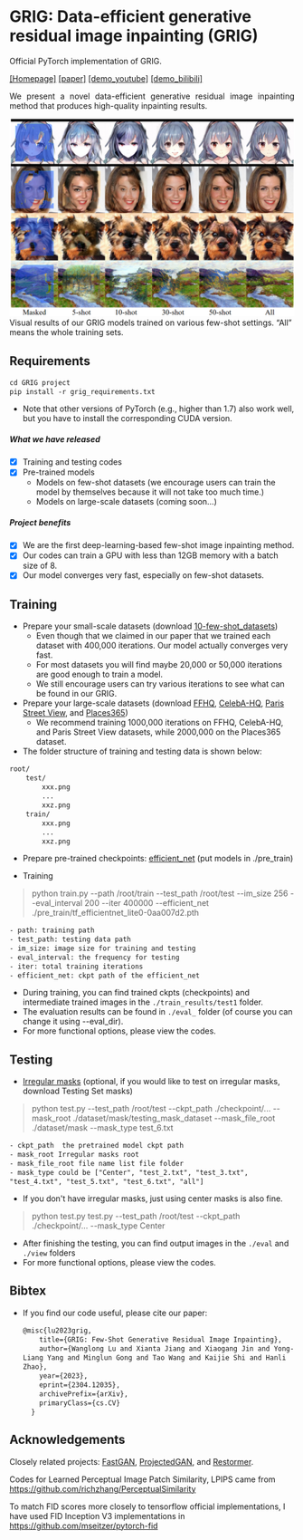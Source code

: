 # GRIG: Data-efficient generative residual image inpainting (GRIG)
Official PyTorch implementation of GRIG.

[[Homepage]](https://longlongaaago.github.io/GRIG_few_shot_inpainting/)
[[paper]](https://arxiv.org/abs/2304.12035)
[[demo_youtube]](https://www.youtube.com/watch?v=czB3VAwhB0o)
[[demo_bilibili]](https://player.bilibili.com/player.html?aid=358757940&bvid=BV13X4y1n7T8&cid=1206882830&p=1)

<div style="text-align: justify"> We present a novel data-efficient generative residual image inpainting method that produces high-quality inpainting results. </div>

![Performance](./imgs/teaser.png)
Visual results of our GRIG models trained on various few-shot settings. “All” means the whole training sets.


## Requirements 
```
cd GRIG project
pip install -r grig_requirements.txt
```
- Note that other versions of PyTorch (e.g., higher than 1.7) also work well, but you have to install the corresponding CUDA version. 

##### What we have released
- [x] Training and testing codes
- [x] Pre-trained models 
  - Models on few-shot datasets (we encourage users can train the model by themselves because it will not take too much time.)
  - Models on large-scale datasets (coming soon...)  

##### Project benefits
- [x] We are the first deep-learning-based few-shot image inpainting method.
- [x] Our codes can train a GPU with less than 12GB memory with a batch size of 8.
- [x] Our model converges very fast, especially on few-shot datasets.

## Training
- Prepare your small-scale datasets (download [10-few-shot_datasets](https://drive.google.com/file/d/1fb7xRzGL5YMieZl-y7Qr5qs3MU9tfIuk/view?usp=drive_link))
  - Even though that we claimed in our paper that we trained each dataset with 400,000 iterations. Our model actually converges very fast.
  - For most datasets you will find maybe 20,000 or 50,000 iterations are good enough to train a model.
  - We still encourage users can try various iterations to see what can be found in our GRIG.
- Prepare your large-scale datasets (download [FFHQ](https://github.com/NVlabs/ffhq-dataset), [CelebA-HQ](https://github.com/tkarras/progressive_growing_of_gans), [Paris Street View](https://github.com/pathak22/context-encoder/issues/24), and [Places365](https://paperswithcode.com/dataset/places365))
  - We recommend training 1000,000 iterations on FFHQ, CelebA-HQ, and Paris Street View datasets, while 2000,000 on the Places365 dataset.
- The folder structure of training and testing data is shown below:  
```
root/
    test/
        xxx.png
        ...
        xxz.png
    train/
        xxx.png
        ...
        xxz.png
```
- Prepare pre-trained checkpoints:
[efficient_net](https://drive.google.com/file/d/1dCPhCci3mh9MQ4it2NtQ44Lu-XeuSmDG/view?usp=sharing) (put models in ./pre_train)


- Training
> python train.py --path /root/train --test_path /root/test
--im_size 256 --eval_interval 200 --iter 400000 --efficient_net ./pre_train/tf_efficientnet_lite0-0aa007d2.pth

```
- path: training path
- test_path: testing data path
- im_size: image size for training and testing
- eval_interval: the frequency for testing 
- iter: total training iterations
- efficient_net: ckpt path of the efficient_net
```
- During training, you can find trained ckpts (checkpoints) and intermediate trained images in  the ```./train_results/test1``` folder.
- The evaluation results can be found in ```./eval_``` folder (of course you can change it using --eval_dir).
- For more functional options, please view the codes.



## Testing 
- [Irregular masks](https://nv-adlr.github.io/publication/partialconv-inpainting) (optional, if you would like to test on irregular masks, download Testing Set masks)
> python test.py --test_path /root/test  --ckpt_path ./checkpoint/...
--mask_root ./dataset/mask/testing_mask_dataset
--mask_file_root ./dataset/mask
--mask_type test_6.txt

```
- ckpt_path  the pretrained model ckpt path
- mask_root Irregular masks root
- mask_file_root file name list file folder
- mask_type could be ["Center", "test_2.txt", "test_3.txt", "test_4.txt", "test_5.txt", "test_6.txt", "all"]
```
- If you don't have irregular masks, just using center masks is also fine.
> python test.py test.py --test_path /root/test  --ckpt_path ./checkpoint/...
--mask_type Center

- After finishing the testing, you can find output images in the ```./eval``` and ```./view``` folders
- For more functional options, please view the codes.

## Bibtex
- If you find our code useful, please cite our paper:
  ```
  @misc{lu2023grig,
      title={GRIG: Few-Shot Generative Residual Image Inpainting}, 
      author={Wanglong Lu and Xianta Jiang and Xiaogang Jin and Yong-Liang Yang and Minglun Gong and Tao Wang and Kaijie Shi and Hanli Zhao},
      year={2023},
      eprint={2304.12035},
      archivePrefix={arXiv},
      primaryClass={cs.CV}
    }
  ```
## Acknowledgements
Closely related projects:
[FastGAN](https://github.com/odegeasslbc/FastGAN-pytorch),
[ProjectedGAN](https://github.com/autonomousvision/projected-gan), and [Restormer](https://github.com/swz30/Restormer).

Codes for Learned Perceptual Image Patch Similarity, LPIPS came from https://github.com/richzhang/PerceptualSimilarity

To match FID scores more closely to tensorflow official implementations, I have used FID Inception V3 implementations in https://github.com/mseitzer/pytorch-fid
